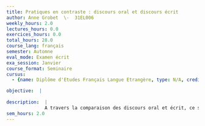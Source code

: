 ```yaml
---
title: Pratiques en contraste : discours oral et discours écrit
author: Anne Grobet  \-  31EL006
weekly_hours: 2.0
lectures_hours: 0.0
exercices_hours: 0.0
total_hours: 28.0
course_lang: français
semester: Automne
eval_mode: Examen écrit
exa_session: Janvier
course_format: Seminaire
cursus:
  - {name: Diplôme d'Etudes Français Langue Etrangère, type: N/A, credits: \-}

objective:  |
            
description:  |
              A travers la comparaison des discours oral et écrit, ce séminaire vise à améliorer la compréhension des mécanismes langagiers qui leur sont spécifiques et par là, à améliorer la production, tant orale quécrite. Les activités, essentiellement pratiques, impliqueront des supports variés (documents écrits, audio et vidéo) et  concerneront tant le passage de lécrit à loral (p. ex. argumentation en sappuyant sur un document écrit), que celui de loral à lécrit (p. ex. prise de note et rédaction à partir dun document audio). Cela nous conduira à accorder une attention particulière à la question de la reformulation, à largumentation et aux outils de planification du discours.
sem_hours: 2.0
---
```

